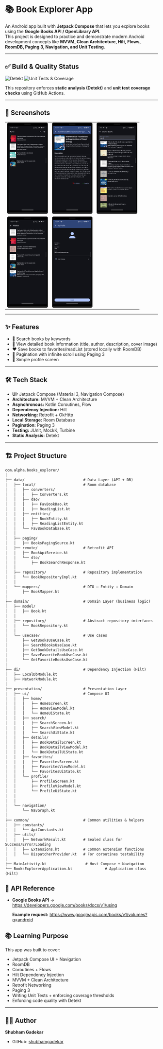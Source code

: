 # 📚 Book Explorer App

An Android app built with **Jetpack Compose** that lets you explore books using the **Google Books API / OpenLibrary API**.  
This project is designed to practice and demonstrate modern Android development concepts like **MVVM, Clean Architecture, Hilt, Flows, RoomDB, Paging 3, Navigation, and Unit Testing**.

---

## ✅ Build & Quality Status
![Detekt](https://github.com/shubhamgadekar/Books-Library/actions/workflows/detekt.yml/badge.svg)
![Unit Tests & Coverage](https://github.com/shubhamgadekar/Books-Library/actions/workflows/coverage.yml/badge.svg)

This repository enforces **static analysis (Detekt)** and **unit test coverage checks** using GitHub Actions.

---

## 📸 Screenshots

<table>
  <tr>
    <td><img alt="Home Screen" src="https://github.com/shubhamgadekar/Books-Library/blob/main/Books-Home.png" height="300"/></td>
    <td><img alt="Home Screen" src="https://github.com/shubhamgadekar/Books-Library/blob/main/Books-Details.png" height="300"/></td>
    <td><img alt="Home Screen" src="https://github.com/shubhamgadekar/Books-Library/blob/main/Books-Search.png" height="300"/></td>
  </tr>
<tr>
<td><img alt="Home Screen" src="https://github.com/shubhamgadekar/Books-Library/blob/main/Books-Wishlist.png" height="300"/></td>
    <td><img alt="Home Screen" src="https://github.com/shubhamgadekar/Books-Library/blob/main/Books-Profile.png" height="300"/></td>
</tr>
</table>

---
## ✨ Features
- 🔎 Search books by keywords
- 📖 View detailed book information (title, author, description, cover image)
- ❤️ Save books to favorites/readList (stored locally with RoomDB)
- 📑 Pagination with infinite scroll using Paging 3
- 👤 Simple profile screen

---

## 🛠️ Tech Stack
- **UI:** Jetpack Compose (Material 3, Navigation Compose)
- **Architecture:** MVVM + Clean Architecture
- **Asynchronous:** Kotlin Coroutines, Flow
- **Dependency Injection:** Hilt
- **Networking:** Retrofit + OkHttp
- **Local Storage:** Room Database
- **Pagination:** Paging 3
- **Testing:** JUnit, MockK, Turbine
- **Static Analysis:** Detekt

---

## 🏗️ Project Structure

```plaintext
com.alpha.books_explorer/ 
│ 
├── data/                           # Data Layer (API + DB) 
│   ├── local/                      # Room database 
│   │   ├── converters/ 
│   │   │   ├── Converters.kt 
│   │   ├── dao/ 
│   │   │   ├── FavBookDao.kt 
│   │   │   ├── ReadingList.kt 
│   │   ├── entities/ 
│   │   │   ├── BookEntity.kt 
│   │   │   ├── ReadingListEntity.kt 
│   │   └── FavBookDatabase.kt 
│   │ 
│   ├── paging/  
│   │   ├── BooksPagingSource.kt 
│   ├── remote/                     # Retrofit API 
│   │   ├── BookApiService.kt 
│   │   └── dto/ 
│   │       ├── BookSearchResponse.kt 
│   │ 
│   ├── repository/                 # Repository implementation 
│   │   └── BookRepositoryImpl.kt 
│   │ 
│   └── mappers/                    # DTO ↔ Entity ↔ Domain 
│       ├── BookMapper.kt 
│ 
├── domain/                         # Domain Layer (business logic) 
│   ├── model/ 
│   │   ├── Book.kt 
│   │ 
│   ├── repository/                 # Abstract repository interfaces 
│   │   └── BookRepository.kt 
│   │ 
│   └── usecase/                    # Use cases 
│       ├── GetBooksUseCase.kt 
│       ├── SearchBooksUseCase.kt 
│       ├── GetBookDetailsUseCase.kt 
│       ├── SaveFavoriteBookUseCase.kt 
│       └── GetFavoriteBooksUseCase.kt 
│ 
├── di/                             # Dependency Injection (Hilt) 
│   ├── LocalDbModule.kt 
│   ├── NetworkModule.kt 
│ 
├── presentation/                   # Presentation Layer 
│   ├── ui/                         # Compose UI 
│   │   ├── home/ 
│   │   │   ├── HomeScreen.kt 
│   │   │   ├── HomeViewModel.kt 
│   │   │   └── HomeUiState.kt 
│   │   ├── search/ 
│   │   │   ├── SearchScreen.kt 
│   │   │   ├── SearchViewModel.kt 
│   │   │   └── SearchUiState.kt 
│   │   ├── details/ 
│   │   │   ├── BookDetailScreen.kt 
│   │   │   ├── BookDetailViewModel.kt 
│   │   │   └── BookDetailUiState.kt 
│   │   ├── favorites/ 
│   │   │   ├── FavoritesScreen.kt 
│   │   │   ├── FavoritesViewModel.kt 
│   │   │   └── FavoritesUiState.kt 
│   │   └── profile/ 
│   │       ├── ProfileScreen.kt 
│   │       ├── ProfileViewModel.kt 
│   │       └── ProfileUiState.kt 
│   │ 
│   │ 
│   └── navigation/ 
│       └── NavGraph.kt 
│ 
├── common/                         # Common utilities & helpers 
│   ├── constants/ 
│   │   └── ApiConstants.kt 
│   ├── utils/ 
│   │   ├── NetworkResult.kt        # Sealed class for Success/Error/Loading 
│   │   ├── Extensions.kt           # Common extension functions 
│   │   └── DispatcherProvider.kt   # For coroutines testability 
│ 
├── MainActivity.kt                  # Host Compose + Navigation 
└── BooksExplorerApplication.kt               # Application class (Hilt)  

```


## 🔌 API Reference
 - **Google Books API** → https://developers.google.com/books/docs/v1/using

    **Example request:** https://www.googleapis.com/books/v1/volumes?q=android

## 📚 Learning Purpose
This app was built to cover:
* Jetpack Compose UI + Navigation
* RoomDB 
* Coroutines + Flows 
* Hilt Dependency Injection
* MVVM + Clean Architecture
* Retrofit Networking
* Paging 3
* Writing Unit Tests + enforcing coverage thresholds
* Enforcing code quality with Detekt

---

## 👨‍💻 Author
**Shubham Gadekar**
- GitHub: [shubhamgadekar](https://github.com/shubhamgadekar)  
